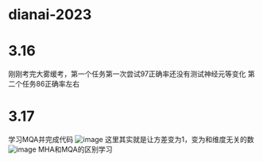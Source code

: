 # dianai-2023
# 3.16
刚刚考完大雾缓考，第一个任务第一次尝试97正确率还没有测试神经元等变化
第二个任务86正确率左右
# 3.17
学习MQA并完成代码
![image](https://github.com/chalengr/dianai-2023/assets/92655725/dd8ffc83-47ee-4fbd-9b66-501a0360efd2)
这里其实就是让方差变为1，变为和维度无关的数
![image](https://github.com/chalengr/dianai-2023/assets/92655725/9a396304-6ce6-4c8a-8b93-1ae9df1962c8)
MHA和MQA的区别学习
